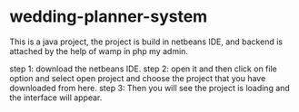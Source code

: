 # wedding-planner-system
This is a java project, the project is build in netbeans IDE, and backend is attached by the help of wamp in php my admin.

step 1: download the netbeans IDE.
step 2: open it and then click on file option 
        and select open project and choose the project that you have downloaded from here.
step 3: Then you will see the project is loading and the interface will appear.

